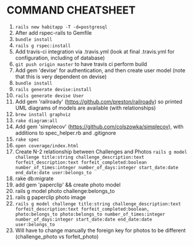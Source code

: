 # COMMAND CHEATSHEET
1. `rails new habitapp -T -d=postgresql`
2. After add rspec-rails to Gemfile
  1. `bundle install`
  2. `rails g rspec:install`
3. Add travis-ci integration via .travis.yml (look at final .travis.yml for configuration, including of database)
  1. `git push origin master` to have travis ci perform build
4. Add gem 'devise' for authentication, and then create user model (note that this is very dependent on devise)
  1. `bundle install`
  2. `rails generate devise:install`
  3. `rails generate devise User`
5. Add gem 'railroady' (https://github.com/preston/railroady) so printed UML diagrams of models are available (with relationships)
  1. `brew install graphviz`
  2. `rake diagram:all`
6. Add gem 'simplecov' (https://github.com/colszowka/simplecov), with additions to spec_helper.rb and .gitignore
  1. `rake spec`
  2. `open coverage/index.html`
7. Create N-2 relationship between Challenges and Photos `rails g model challenge title:string challenge_description:text forfeit_description:text forfeit_completed:boolean number_of_times:integer number_of_days:integer start_date:date end_date:date user:belongs_to`
  1. rake db:migrate
8. add gem 'paperclip' && create photo model
  1. rails g model photo challenge:belongs_to
  2. rails g paperclip photo image
9. `rails g model challenge title:string challenge_description:text forfeit_description:text forfeit_completed:boolean, photo:belongs_to photo:belongs_to number_of_times:integer number_of_days:integer start_date:date end_date:date user:belongs_to`
  1. Will have to change manually the foreign key for photos to be different (challenge_photo vs forfeit_photo)
